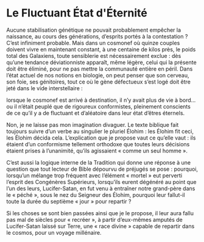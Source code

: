 # Le Fluctuant État d'Éternité

Aucune stabilisation génétique ne pouvait probablement empêcher la naissance, au cours des générations, d’esprits portés à la contestation ? C’est infiniment probable. Mais dans un cosmonef où quinze couples doivent vivre en maintenant constant, à une centaine de kilos près, le poids total des Galaxiens, toute sensiblerie est nécessairement exclue : dès qu’une tendance déviationniste apparaît, même légère, celui qui la présente doit être éliminé, pour ne pas mettre la communauté entière en péril. Dans l’état actuel de nos notions en biologie, on peut penser que son cerveau, son foie, ses génitoires, tout ce où le gène défectueux s’est logé doit être jeté dans le vide interstellaire :

lorsque le cosmonef est arrivé à destination, il n’y avait plus de vie à bord... ou il n’était peuplé que de rigoureux conformistes, pleinement conscients de ce qu’il y a de fluctuant et d’aléatoire dans leur état d’êtres éternels.

Non, je ne laisse pas mon imagination divaguer. Le <span id="e9782221228517_c17.xhtml#page-254"></span>texte biblique fait toujours suivre d’un verbe au singulier le pluriel Élohim : les Élohim fit ceci, les Élohim décida cela. L’explication que je propose vaut ce qu’elle vaut : ils étaient d’un conformisme tellement orthodoxe que toutes leurs décisions étaient prises à l’unanimité, qu’ils agissaient « comme un seul homme ».

C’est aussi la logique interne de la Tradition qui donne une réponse à une question que tout lecteur de Bible dépourvu de préjugés se pose : pourquoi, lorsqu’un mélange trop fréquent avec l’élément « mortel » eut perverti l’esprit des Congénères Supérieurs, lorsqu’ils eurent dégénéré au point que l’un des leurs, Lucifer-Satan, en fut venu à entraîner notre grand-père dans le « péché », sous le nez du Seigneur des Élohim, pourquoi leur fallut-il toute la durée du septième « jour » pour repartir ?

Si les choses se sont bien passées ainsi que je le propose, il leur aura fallu pas mal de siècles pour « recréer », à partir d’eux-mêmes amputés de Lucifer-Satan laissé sur Terre, une « race divine » capable de repartir dans le cosmos, pour un voyage millénaire.

<span id="e9782221228517_c17.xhtml#title86"></span>

